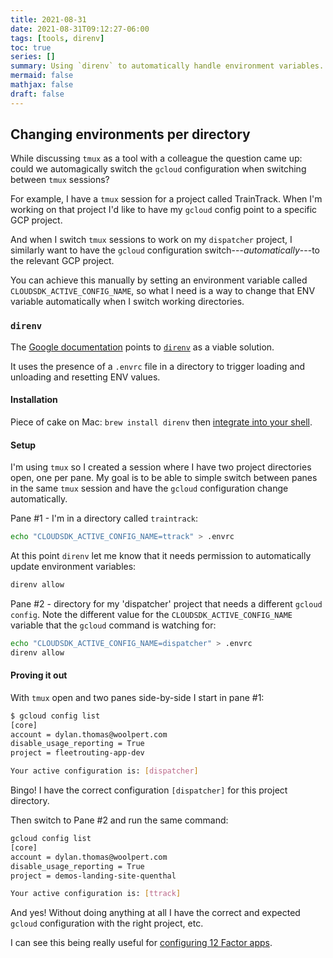 ```yaml
---
title: 2021-08-31
date: 2021-08-31T09:12:27-06:00
tags: [tools, direnv]
toc: true
series: []
summary: Using `direnv` to automatically handle environment variables. 
mermaid: false
mathjax: false
draft: false
---
```


## Changing environments per directory

While discussing `tmux` as a tool with a colleague the question came up: could we automagically switch the `gcloud` configuration when switching between `tmux` sessions?

For example, I have a `tmux` session for a project called TrainTrack.
When I'm working on that project I'd like to have my `gcloud` config point to a specific GCP project.

And when I switch `tmux` sessions to work on my `dispatcher` project, I similarly want to have the `gcloud` configuration switch---_automatically_---to the relevant GCP project.

You can achieve this manually by setting an environment variable called `CLOUDSDK_ACTIVE_CONFIG_NAME`, so what I need is a way to change that ENV variable automatically when I switch working directories.

### `direnv`

The [Google documentation](https://cloud.google.com/sdk/docs/configurations#automating_configuration_switching) points to [`direnv`](https://direnv.net/) as a viable solution.

It uses the presence of a `.envrc` file in a directory to trigger loading and unloading and resetting ENV values.

#### Installation

Piece of cake on Mac: `brew install direnv` then [integrate into your shell](https://direnv.net/docs/hook.html#zsh).

#### Setup

I'm using `tmux` so I created a session where I have two project directories open, one per pane.
My goal is to be able to simple switch between panes in the same `tmux` session and have the `gcloud` configuration change automatically.

Pane #1 - I'm in a directory called `traintrack`:

```sh
echo "CLOUDSDK_ACTIVE_CONFIG_NAME=ttrack" > .envrc
```

At this point `direnv` let me know that it needs permission to automatically update environment variables:

```sh
direnv allow
```

Pane #2 - directory for my 'dispatcher' project that needs a different `gcloud config`. Note the different value for the `CLOUDSDK_ACTIVE_CONFIG_NAME` variable that the `gcloud` command is watching for:

```sh
echo "CLOUDSDK_ACTIVE_CONFIG_NAME=dispatcher" > .envrc
direnv allow
```

#### Proving it out

With `tmux` open and two panes side-by-side I start in pane #1:

```sh
$ gcloud config list
[core]
account = dylan.thomas@woolpert.com
disable_usage_reporting = True
project = fleetrouting-app-dev

Your active configuration is: [dispatcher]
```

Bingo! I have the correct configuration `[dispatcher]` for this project directory.

Then switch to Pane #2 and run the same command:

```sh
gcloud config list
[core]
account = dylan.thomas@woolpert.com
disable_usage_reporting = True
project = demos-landing-site-quenthal

Your active configuration is: [ttrack]
```

And yes! Without doing anything at all I have the correct and expected `gcloud` configuration with the right project, etc.

I can see this being really useful for [configuring 12 Factor apps](https://12factor.net/config).